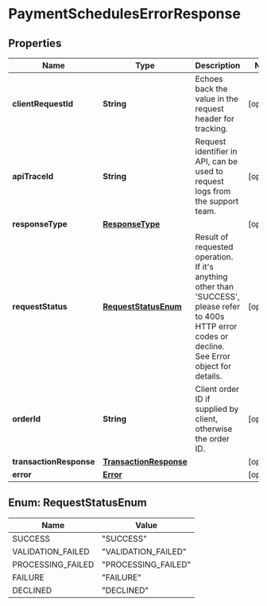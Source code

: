 

# PaymentSchedulesErrorResponse

## Properties

Name | Type | Description | Notes
------------ | ------------- | ------------- | -------------
**clientRequestId** | **String** | Echoes back the value in the request header for tracking. |  [optional]
**apiTraceId** | **String** | Request identifier in API, can be used to request logs from the support team. |  [optional]
**responseType** | [**ResponseType**](ResponseType.md) |  |  [optional]
**requestStatus** | [**RequestStatusEnum**](#RequestStatusEnum) | Result of requested operation. If it&#39;s anything other than &#39;SUCCESS&#39;, please refer to 400s HTTP error codes or decline. See Error object for details. |  [optional]
**orderId** | **String** | Client order ID if supplied by client, otherwise the order ID. |  [optional]
**transactionResponse** | [**TransactionResponse**](TransactionResponse.md) |  |  [optional]
**error** | [**Error**](Error.md) |  |  [optional]



## Enum: RequestStatusEnum

Name | Value
---- | -----
SUCCESS | &quot;SUCCESS&quot;
VALIDATION_FAILED | &quot;VALIDATION_FAILED&quot;
PROCESSING_FAILED | &quot;PROCESSING_FAILED&quot;
FAILURE | &quot;FAILURE&quot;
DECLINED | &quot;DECLINED&quot;



